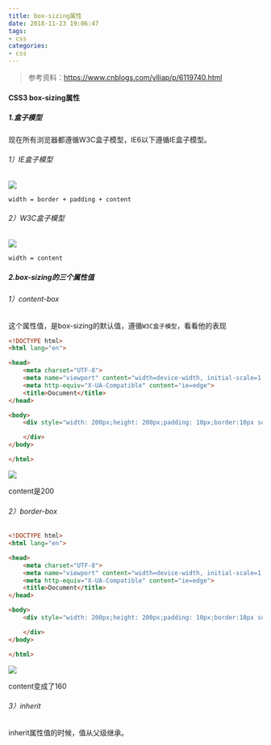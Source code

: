 ```yaml
---
title: box-sizing属性
date: 2018-11-23 19:06:47
tags: 
- css
categories: 
- css
---
```


> 参考资料：https://www.cnblogs.com/ylliap/p/6119740.html



#### CSS3 box-sizing属性

##### 1.盒子模型

现在所有浏览器都遵循W3C盒子模型，IE6以下遵循IE盒子模型。

###### 1）IE盒子模型

![](http://39.105.62.145/assets/images/869623-20161130211301599-865892975.png)

`width = border + padding + content`



###### 2）W3C盒子模型

![](http://39.105.62.145/assets/images/869623-20161130211303568-1731032408.png)

`width = content`



##### 2.box-sizing的三个属性值

###### 1）content-box

这个属性值，是box-sizing的默认值，遵循`W3C盒子模型`，看看他的表现

```html
<!DOCTYPE html>
<html lang="en">

<head>
    <meta charset="UTF-8">
    <meta name="viewport" content="width=device-width, initial-scale=1.0">
    <meta http-equiv="X-UA-Compatible" content="ie=edge">
    <title>Document</title>
</head>

<body>
    <div style="width: 200px;height: 200px;padding: 10px;border:10px solid blue;background: red">

    </div>
</body>

</html>
```

![](http://39.105.62.145/assets/images/WX20181210-212255@2x.png)

content是200



###### 2）border-box

```html
<!DOCTYPE html>
<html lang="en">

<head>
    <meta charset="UTF-8">
    <meta name="viewport" content="width=device-width, initial-scale=1.0">
    <meta http-equiv="X-UA-Compatible" content="ie=edge">
    <title>Document</title>
</head>

<body>
    <div style="width: 200px;height: 200px;padding: 10px;border:10px solid blue;background: red;box-sizing: border-box">

    </div>
</body>

</html>
```

![](http://39.105.62.145/assets/images/WX20181210-223259@2x.png)

content变成了160



###### 3）inherit

inherit属性值的时候，值从父级继承。





